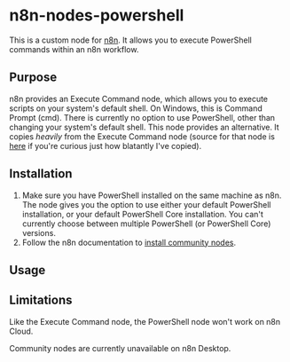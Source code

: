 # n8n-nodes-powershell

This is a custom node for [n8n](https://n8n.io/). It allows you to execute PowerShell commands within an n8n workflow.

## Purpose

n8n provides an Execute Command node, which allows you to execute scripts on your system's default shell. On Windows, this is Command Prompt (cmd). There is currently no option to use PowerShell, other than changing your system's default shell. This node provides an alternative. It copies _heavily_ from the Execute Command node (source for that node is [here](https://github.com/n8n-io/n8n/tree/master/packages/nodes-base/nodes/ExecuteCommand) if you're curious just how blatantly I've copied).

## Installation

1. Make sure you have PowerShell installed on the same machine as n8n. The node gives you the option to use either your default PowerShell installation, or your default PowerShell Core installation. You can't currently choose between multiple PowerShell (or PowerShell Core) versions.
2. Follow the n8n documentation to [install community nodes](https://docs.n8n.io/integrations/community-nodes/installation/).

## Usage



## Limitations

Like the Execute Command node, the PowerShell node won't work on n8n Cloud.

Community nodes are currently unavailable on n8n Desktop.

